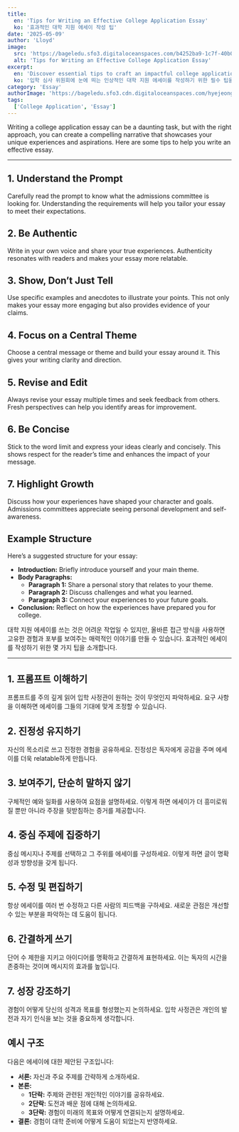 ```yaml
---
title:
  en: 'Tips for Writing an Effective College Application Essay'
  ko: '효과적인 대학 지원 에세이 작성 팁'
date: '2025-05-09'
author: 'Lloyd'
image:
  src: 'https://bageledu.sfo3.digitaloceanspaces.com/b4252ba9-1c7f-40b0-a9ef-0e163ba7de5a.png'
  alt: 'Tips for Writing an Effective College Application Essay'
excerpt:
  en: 'Discover essential tips to craft an impactful college application essay that stands out to admissions committees.'
  ko: '입학 심사 위원회에 눈에 띄는 인상적인 대학 지원 에세이를 작성하기 위한 필수 팁을 알아보세요.'
category: 'Essay'
authorImage: 'https://bageledu.sfo3.cdn.digitaloceanspaces.com/hyejeong.jpg'
tags:
  ['College Application', 'Essay']
---
```


<div class="en-content" x-show="$store.language !== 'ko'">


<p>
Writing a college application essay can be a daunting task, but with the right approach, you can create a compelling narrative that showcases your unique experiences and aspirations. Here are some tips to help you write an effective essay.
</p>

<hr />

<h2>1. Understand the Prompt</h2>
<p>
Carefully read the prompt to know what the admissions committee is looking for. Understanding the requirements will help you tailor your essay to meet their expectations.
</p>

<h2>2. Be Authentic</h2>
<p>
Write in your own voice and share your true experiences. Authenticity resonates with readers and makes your essay more relatable.
</p>

<h2>3. Show, Don’t Just Tell</h2>
<p>
Use specific examples and anecdotes to illustrate your points. This not only makes your essay more engaging but also provides evidence of your claims.
</p>

<h2>4. Focus on a Central Theme</h2>
<p>
Choose a central message or theme and build your essay around it. This gives your writing clarity and direction.
</p>

<h2>5. Revise and Edit</h2>
<p>
Always revise your essay multiple times and seek feedback from others. Fresh perspectives can help you identify areas for improvement.
</p>

<h2>6. Be Concise</h2>
<p>
Stick to the word limit and express your ideas clearly and concisely. This shows respect for the reader’s time and enhances the impact of your message.
</p>

<h2>7. Highlight Growth</h2>
<p>
Discuss how your experiences have shaped your character and goals. Admissions committees appreciate seeing personal development and self-awareness.
</p>

<h2>Example Structure</h2>
<p>
Here’s a suggested structure for your essay:
</p>
<ul>
  <li><strong>Introduction:</strong> Briefly introduce yourself and your main theme.</li>
  <li><strong>Body Paragraphs:</strong>
    <ul>
      <li><strong>Paragraph 1:</strong> Share a personal story that relates to your theme.</li>
      <li><strong>Paragraph 2:</strong> Discuss challenges and what you learned.</li>
      <li><strong>Paragraph 3:</strong> Connect your experiences to your future goals.</li>
    </ul>
  </li>
  <li><strong>Conclusion:</strong> Reflect on how the experiences have prepared you for college.</li>
</ul>


</div>

<div class="ko-content" x-show="$store.language === 'ko'">


<p>
대학 지원 에세이를 쓰는 것은 어려운 작업일 수 있지만, 올바른 접근 방식을 사용하면 고유한 경험과 포부를 보여주는 매력적인 이야기를 만들 수 있습니다. 효과적인 에세이를 작성하기 위한 몇 가지 팁을 소개합니다.
</p>

<hr />

<h2>1. 프롬프트 이해하기</h2>
<p>
프롬프트를 주의 깊게 읽어 입학 사정관이 원하는 것이 무엇인지 파악하세요. 요구 사항을 이해하면 에세이를 그들의 기대에 맞게 조정할 수 있습니다.
</p>

<h2>2. 진정성 유지하기</h2>
<p>
자신의 목소리로 쓰고 진정한 경험을 공유하세요. 진정성은 독자에게 공감을 주며 에세이를 더욱 relatable하게 만듭니다.
</p>

<h2>3. 보여주기, 단순히 말하지 않기</h2>
<p>
구체적인 예와 일화를 사용하여 요점을 설명하세요. 이렇게 하면 에세이가 더 흥미로워질 뿐만 아니라 주장을 뒷받침하는 증거를 제공합니다.
</p>

<h2>4. 중심 주제에 집중하기</h2>
<p>
중심 메시지나 주제를 선택하고 그 주위를 에세이를 구성하세요. 이렇게 하면 글이 명확성과 방향성을 갖게 됩니다.
</p>

<h2>5. 수정 및 편집하기</h2>
<p>
항상 에세이를 여러 번 수정하고 다른 사람의 피드백을 구하세요. 새로운 관점은 개선할 수 있는 부분을 파악하는 데 도움이 됩니다.
</p>

<h2>6. 간결하게 쓰기</h2>
<p>
단어 수 제한을 지키고 아이디어를 명확하고 간결하게 표현하세요. 이는 독자의 시간을 존중하는 것이며 메시지의 효과를 높입니다.
</p>

<h2>7. 성장 강조하기</h2>
<p>
경험이 어떻게 당신의 성격과 목표를 형성했는지 논의하세요. 입학 사정관은 개인의 발전과 자기 인식을 보는 것을 중요하게 생각합니다.
</p>

<h2>예시 구조</h2>
<p>
다음은 에세이에 대한 제안된 구조입니다:
</p>
<ul>
  <li><strong>서론:</strong> 자신과 주요 주제를 간략하게 소개하세요.</li>
  <li><strong>본론:</strong>
    <ul>
      <li><strong>1단락:</strong> 주제와 관련된 개인적인 이야기를 공유하세요.</li>
      <li><strong>2단락:</strong> 도전과 배운 점에 대해 논의하세요.</li>
      <li><strong>3단락:</strong> 경험이 미래의 목표와 어떻게 연결되는지 설명하세요.</li>
    </ul>
  </li>
  <li><strong>결론:</strong> 경험이 대학 준비에 어떻게 도움이 되었는지 반영하세요.</li>
</ul>


</div>